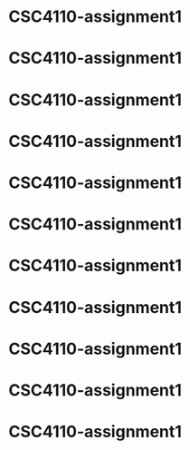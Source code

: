 # CSC4110-assignment1
# CSC4110-assignment1
# CSC4110-assignment1
# CSC4110-assignment1
# CSC4110-assignment1
# CSC4110-assignment1
# CSC4110-assignment1
# CSC4110-assignment1
# CSC4110-assignment1
# CSC4110-assignment1
# CSC4110-assignment1
